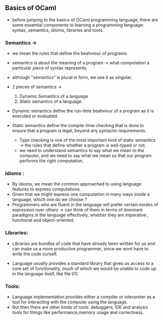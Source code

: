 ## Basics of OCaml

- before jumping to the basics of OCaml programming language, there are some essential components to learning a programming language: syntax, semantics, idioms, libraries and tools.

### Semantics ->

- we mean the rules that define the beahviour of programs.
- semantics is about the meaning of a program -> what computation a particular piece of syntax represents.
- although "semantics" is plural in form, we use it as singular.
- 2 pieces of semantics ->

  1. Dynamic Semantics of a language
  2. Static semantics of a language.

- Dynamic semantics define the run-time beahviour of a program as it is executed or evaluated.
- Static semantics define the compile-time checking that is done to ensure that a program is legal, beyond any syntactic requirements.

  - Type checking is one of the most important kind of static semantics -> the rules that define whether a program is well-typed or not.
  - we need to understand semantics to say what we mean to the computer, and we need to say what we mean so that our program performs the right computation.

### Idioms :

- By idioms, we mean the common approached to using language features to express computations.
- Given that we might express one computation in many ways inside a language, which one do we choose ?
- Programmers who are fluent in the language will prefer certain modes of expression over others -> can think of them in terms of dominant paradigms in the language effectively, whether they are imperative , functional and object-oriented.

### Libraries:

- Libraries are bundles of code that have already been written for us and can make us a more productive programmer, since we wont have to write the code ourself.

- Language usually provides a standard library that gives us access to a core set of functionality, much of which we would be unable to code up in the language itself, like file I/O.

### Tools:

- Language implementation provides either a compiler or interpreter as a tool for interacting with the computer using the language.
- But then there are other kinds of tools: debuggers; IDE and analysis tools for things like performance,memory usage and correctness.
